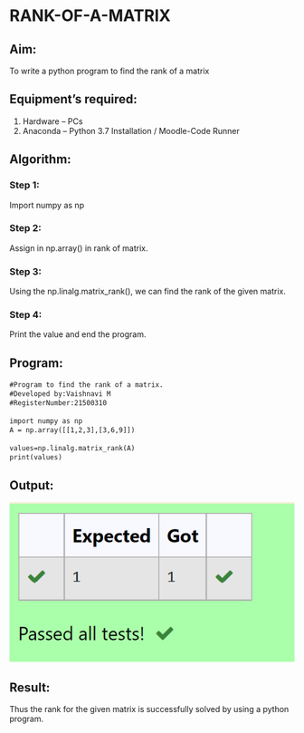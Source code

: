 # RANK-OF-A-MATRIX
## Aim:
To write a python program to find the rank of a matrix

## Equipment’s required:
1. 	Hardware – PCs
2. 	Anaconda – Python 3.7 Installation / Moodle-Code Runner

## Algorithm:

### Step 1: 
Import numpy as np

### Step 2:
Assign in np.array() in rank of matrix.

### Step 3:
 Using the np.linalg.matrix_rank(), we can find the rank of the given matrix.

### Step 4: 
Print the value and end the program.

## Program:
```
#Program to find the rank of a matrix.
#Developed by:Vaishnavi M
#RegisterNumber:21500310

import numpy as np
A = np.array([[1,2,3],[3,6,9]])

values=np.linalg.matrix_rank(A)
print(values)
```

## Output:
![output](./output.png)

## Result:
Thus the rank for the given matrix is successfully solved by  using a python program.

